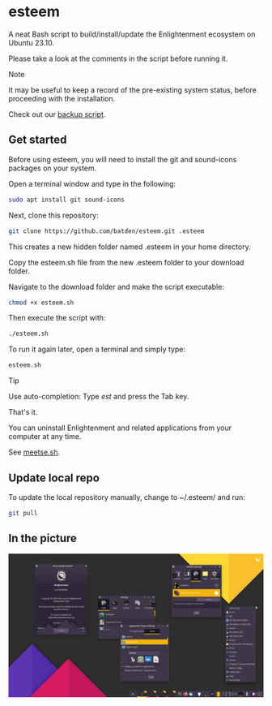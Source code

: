 # esteem

A neat Bash script to build/install/update the Enlightenment ecosystem on Ubuntu 23.10.

Please take a look at the comments in the script before running it.

> [!NOTE]
> It may be useful to keep a record of the pre-existing system status, before proceeding with the installation.
>
> Check out our [backup script](https://gist.github.com/batden/993b5ee997b3df2c3b075907a1dff116).

## Get started

Before using esteem, you will need to install the git and sound-icons packages on your system.

Open a terminal window and type in the following:

```bash
sudo apt install git sound-icons
```

Next, clone this repository:

```bash
git clone https://github.com/batden/esteem.git .esteem
```

This creates a new hidden folder named .esteem in your home directory.

Copy the esteem.sh file from the new .esteem folder to your download folder.

Navigate to the download folder and make the script executable:

```bash
chmod +x esteem.sh
```

Then execute the script with:

```bash
./esteem.sh
```

To run it again later, open a terminal and simply type:

```bash
esteem.sh
```

> [!TIP]
> Use auto-completion: Type _est_ and press the Tab key.

That's it.

You can uninstall Enlightenment and related applications from your computer at any time.

See [meetse.sh](https://github.com/batden/meetse).

## Update local repo

To update the local repository manually, change to ~/.esteem/ and run:

```bash
git pull
```

## In the picture

![GitHub Image](/images/enlightened_desktop_wl.jpg)
